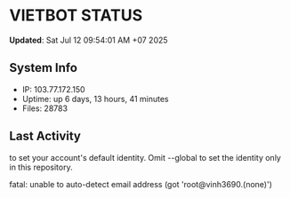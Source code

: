 # VIETBOT STATUS
**Updated**: Sat Jul 12 09:54:01 AM +07 2025

## System Info
- IP: 103.77.172.150
- Uptime: up 6 days, 13 hours, 41 minutes
- Files: 28783

## Last Activity

to set your account's default identity.
Omit --global to set the identity only in this repository.

fatal: unable to auto-detect email address (got 'root@vinh3690.(none)')
